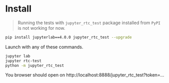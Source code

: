 # Install

> Running the tests with `jupyter_rtc_test` package installed from `PyPI` is not working for now.

```bash
pip install jupyterlab==4.0.0 jupyter_rtc_test --upgrade
```

Launch with any of these commands.

```bash
jupyter lab
jupyter rtc-test
python -m jupyter_rtc_test
```

You browser should open on http://localhost:8888/jupyter_rtc_test?token=...
